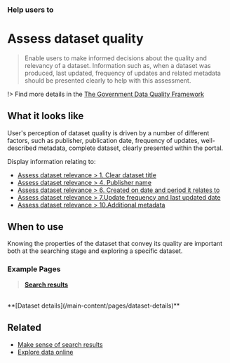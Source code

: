 ### Help users to
# Assess dataset quality 

> Enable users to make informed decisions about the quality and relevancy of a dataset. Information such as, when a dataset was produced, last updated, frequency of updates and related metadata should be presented clearly to help with this assessment.

!> Find more details in the [The Government Data Quality Framework](https://www.gov.uk/government/publications/the-government-data-quality-framework/the-government-data-quality-framework)

## What it looks like

User's perception of dataset quality is driven by a number of different factors, such as publisher, publication date, frequency of updates, well-described metadata, complete dataset, clearly presented within the portal.

Display information relating to:
+ [Assess dataset relevance > 1. Clear dataset title](main-content/steps/assess-dataset-relevance?id=_1-clear-dataset-title)
+ [Assess dataset relevance > 4. Publisher name](main-content/steps/assess-dataset-relevance?id=_4-publisher-name)
+ [Assess dataset relevance > 6. Created on date and period it relates to](main-content/steps/assess-dataset-relevance?id=_6-created-on-date-and-period-it-relates-to)
+ [Assess dataset relevance > 7.Update frequency and last updated date](main-content/steps/assess-dataset-relevance?id=_7-update-frequency-and-last-updated-date)
+ [Assess dataset relevance > 10.Additional metadata](main-content/steps/assess-dataset-relevance?id=_10-additional-metadata)

## When to use

Knowing the properties of the dataset that convey its quality are important both at the searching stage and exploring a specific dataset.

### Example Pages

>**[Search results](/main-content/pages/homepage)**
<br>
**[Dataset details](/main-content/pages/dataset-details)**

## Related

* [Make sense of search results](/main-content/steps/make-sense-of-search-results)
* [Explore data online](/main-content/steps/explore-data-online)
